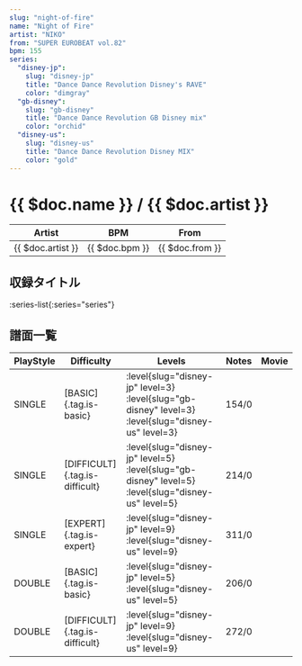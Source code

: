 ```yaml
---
slug: "night-of-fire"
name: "Night of Fire"
artist: "NIKO"
from: "SUPER EUROBEAT vol.82"
bpm: 155
series:
  "disney-jp":
    slug: "disney-jp"
    title: "Dance Dance Revolution Disney's RAVE"
    color: "dimgray"
  "gb-disney":
    slug: "gb-disney"
    title: "Dance Dance Revolution GB Disney mix"
    color: "orchid"
  "disney-us":
    slug: "disney-us"
    title: "Dance Dance Revolution Disney MIX"
    color: "gold"
---
```


# {{ $doc.name }} / {{ $doc.artist }}

|Artist|BPM|From|
|------|---|----|
|{{ $doc.artist }}|{{ $doc.bpm }}|{{ $doc.from }}|

## 収録タイトル

:series-list{:series="series"}

## 譜面一覧

|PlayStyle|Difficulty|Levels|Notes|Movie|
|---------|----------|------|-----|-----|
|SINGLE|[BASIC]{.tag.is-basic}|:level{slug="disney-jp" level=3} :level{slug="gb-disney" level=3} :level{slug="disney-us" level=3}|154/0||
|SINGLE|[DIFFICULT]{.tag.is-difficult}|:level{slug="disney-jp" level=5} :level{slug="gb-disney" level=5} :level{slug="disney-us" level=5}|214/0||
|SINGLE|[EXPERT]{.tag.is-expert}|:level{slug="disney-jp" level=9} :level{slug="disney-us" level=9}|311/0||
|DOUBLE|[BASIC]{.tag.is-basic}|:level{slug="disney-jp" level=5} :level{slug="disney-us" level=5}|206/0||
|DOUBLE|[DIFFICULT]{.tag.is-difficult}|:level{slug="disney-jp" level=9} :level{slug="disney-us" level=9}|272/0||
